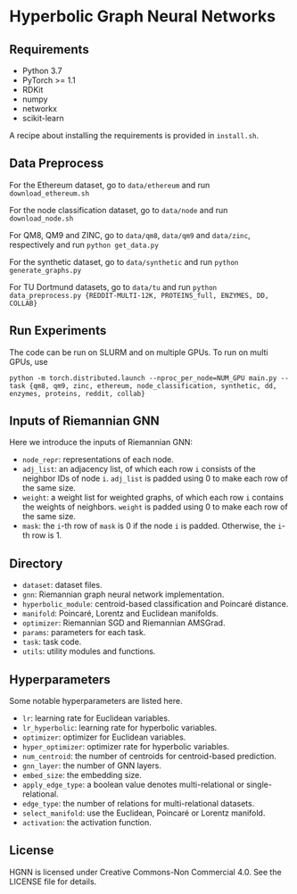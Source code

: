 # Hyperbolic Graph Neural Networks

## Requirements

* Python 3.7
* PyTorch >= 1.1
* RDKit
* numpy
* networkx
* scikit-learn

A recipe about installing the requirements is provided in `install.sh`.

## Data Preprocess

For the Ethereum dataset, go to `data/ethereum` and run
`download_ethereum.sh`

For the node classification dataset, go to `data/node` and run
`download_node.sh`

For QM8, QM9 and ZINC, go to `data/qm8`, `data/qm9` and `data/zinc`, respectively and run 
```python get_data.py```

For the synthetic dataset, go to `data/synthetic` and run
```python generate_graphs.py```

For TU Dortmund datasets, go to `data/tu` and run
```python data_preprocess.py {REDDIT-MULTI-12K, PROTEINS_full, ENZYMES, DD, COLLAB}```

## Run Experiments
The code can be run on SLURM and on multiple GPUs. To run on multi GPUs, use 

```python -m torch.distributed.launch --nproc_per_node=NUM_GPU main.py --task {qm8, qm9, zinc, ethereum, node_classification, synthetic, dd, enzymes, proteins, reddit, collab}```

## Inputs of Riemannian GNN

Here we introduce the inputs of Riemannian GNN:

* `node_repr`: representations of each node. 
* `adj_list`: an adjacency list, of which each row `i` consists of the neighbor IDs of node `i`. `adj_list` is padded using 0 to make each row of the same size.
* `weight`: a weight list for weighted graphs, of which each row `i` contains the weights of neighbors. `weight` is padded using 0 to make each row of the same size.
* `mask`: the `i`-th row of `mask` is 0 if the node `i` is padded. Otherwise, the `i`-th row is 1.


## Directory

* `dataset`: dataset files.
* `gnn`: Riemannian graph neural network implementation.
* `hyperbolic_module`: centroid-based classification and Poincaré distance.
* `manifold`: Poincaré, Lorentz and Euclidean manifolds.
* `optimizer`: Riemannian SGD and Riemannian AMSGrad.
* `params`: parameters for each task.
* `task`: task code.
* `utils`: utility modules and functions.

## Hyperparameters

Some notable hyperparameters are listed here.

* `lr`: learning rate for Euclidean variables.
* `lr_hyperbolic`: learning rate for hyperbolic variables.
* `optimizer`: optimizer for Euclidean variables.
* `hyper_optimizer`: optimizer rate for hyperbolic variables.
* `num_centroid`: the number of centroids for centroid-based prediction.
* `gnn_layer`: the number of GNN layers.
* `embed_size`: the embedding size.
* `apply_edge_type`: a boolean value denotes multi-relational or single-relational.
* `edge_type`: the number of relations for multi-relational datasets.
* `select_manifold`: use the Euclidean, Poincaré or Lorentz manifold.
* `activation`: the activation function.

## License
HGNN is licensed under Creative Commons-Non Commercial 4.0. See the LICENSE file for details.
